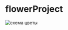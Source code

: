 # flowerProject

![схема цветы](https://github.com/koalmsk/flowerProject/assets/104090753/5e456e77-2dac-4f2d-a7d7-99ec19d98c34)


